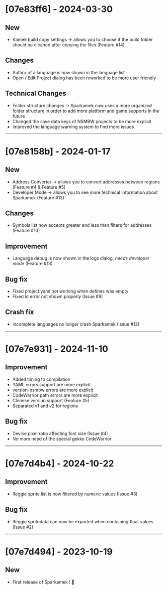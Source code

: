 # [07e83ff6] - 2024-03-30

## New
- Kamek build copy settings -> allows you to choose if the build folder should be cleaned after copying the files (Feature #14)

## Changes
- Author of a language is now shown in the language list
- Open / Edit Project dialog has been reworked to be more user friendly

## Technical Changes
- Folder structure changes -> Sparkamek now uses a more organized folder structure in order to add more platform and game supports in the future
- Changed the save data keys of NSMBW projects to be more explicit
- Improved the language warning system to find more issues

--------------------------------

# [07e8158b] - 2024-01-17

## New
- Address Converter -> allows you to convert addresses between regions (Feature #4 & Feature #5)
- Developer Mode -> allows you to see more technical information about Sparkamek (Feature #13)

## Changes
- Symbols list now accepts greater and less than filters for addresses (Feature #10)

## Improvement
- Language debug is now shown in the logs dialog; *needs developer mode* (Feature #13)

## Bug fix
- Fixed project.yaml not working when defines was empty
- Fixed ld error not shown properly (Issue #9)

## Crash fix
- Incomplete languages no longer crash Sparkamek (Issue #12)

--------------------------------

# [07e7e931] - 2024-11-10

## Improvement
- Added timing to compilation
- YAML errors support are more explicit
- version-nsmbw errors are more explicit
- CodeWarrior path errors are more explicit
- Chinese version support (Feature #5)
- Separated v1 and v2 for regions

## Bug fix
- Device pixel ratio affecting font size (Issue #4)
- No more need of the special gekko CodeWarrior

--------------------------------

# [07e7d4b4] - 2024-10-22

## Improvement
- Reggie sprite list is now filtered by numeric values (Issue #3)

## Bug fix
- Reggie spritedata can now be exported when containing float values (Issue #2)

--------------------------------

# [07e7d494] - 2023-10-19

## New
- First release of Sparkamek ! 🥳
